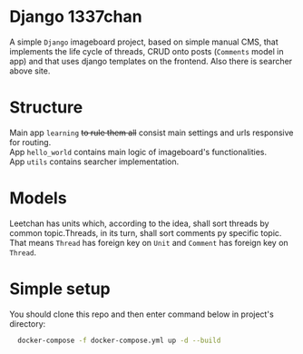 # Django 1337chan

A simple `Django` imageboard project, based on simple manual CMS, that implements the life cycle of threads,
CRUD onto posts (`Comments` model in app) and that uses   django templates on the frontend.  Also there is  searcher above site.

# Structure
Main app `learning` ~~to rule them all~~ consist main settings and urls responsive for routing.  
App `hello_world` contains main logic of imageboard's functionalities.  
App `utils` contains searcher implementation.  

# Models 
Leetchan has units which, according to the idea, shall sort threads by common topic.Threads, in its turn, shall sort comments py specific topic.  
That means `Thread` has foreign key on `Unit` and `Comment` has foreign key on `Thread`.

# Simple setup
You should clone this repo and then enter command below in project's directory:
```bash 
  docker-compose -f docker-compose.yml up -d --build
```
